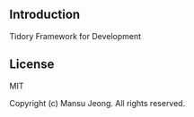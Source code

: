 ## Introduction

Tidory Framework for Development

## License

MIT <br />

Copyright (c) Mansu Jeong. All rights reserved.
